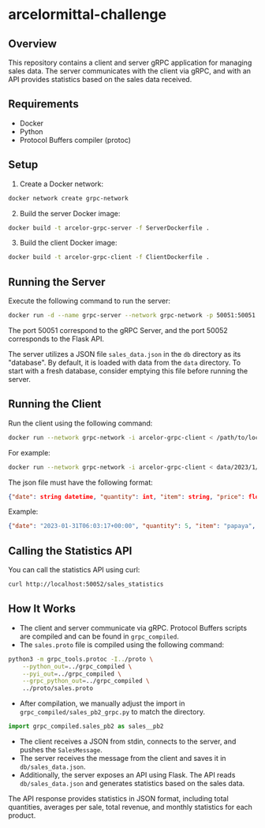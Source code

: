 # arcelormittal-challenge

## Overview

This repository contains a client and server gRPC application for managing sales data. The server communicates with the client via gRPC, and with an API provides statistics based on the sales data received.

## Requirements

- Docker
- Python
- Protocol Buffers compiler (protoc)

## Setup

1. Create a Docker network:

```bash
docker network create grpc-network
```

2. Build the server Docker image:

```bash
docker build -t arcelor-grpc-server -f ServerDockerfile .
```

3. Build the client Docker image:

```bash
docker build -t arcelor-grpc-client -f ClientDockerfile .
```

## Running the Server

Execute the following command to run the server:

```bash
docker run -d --name grpc-server --network grpc-network -p 50051:50051 -p 50052:50052 -v db:/app/db arcelor-grpc-server
```

The port 50051 correspond to the gRPC Server, and the port 50052 corresponds to the Flask API.

The server utilizes a JSON file `sales_data.json` in the `db` directory as its "database". By default, it is loaded with data from the `data` directory. To start with a fresh database, consider emptying this file before running the server.

## Running the Client

Run the client using the following command:

```bash
docker run --network grpc-network -i arcelor-grpc-client < /path/to/local/json/file.json
```

For example:

```bash
docker run --network grpc-network -i arcelor-grpc-client < data/2023/1/10/00261.json
```

The json file must have the following format:
```json
{"date": string datetime, "quantity": int, "item": string, "price": float}
```

Example:
```json
{"date": "2023-01-31T06:03:17+00:00", "quantity": 5, "item": "papaya", "price": 7.3}
```

## Calling the Statistics API

You can call the statistics API using curl:

```bash
curl http://localhost:50052/sales_statistics
```

## How It Works

- The client and server communicate via gRPC. Protocol Buffers scripts are compiled and can be found in `grpc_compiled`.
- The `sales.proto` file is compiled using the following command:

```bash
python3 -m grpc_tools.protoc -I../proto \
    --python_out=../grpc_compiled \
    --pyi_out=../grpc_compiled \
    --grpc_python_out=../grpc_compiled \
    ../proto/sales.proto
```

- After compilation, we manually adjust the import in `grpc_compiled/sales_pb2_grpc.py` to match the directory.
```python
import grpc_compiled.sales_pb2 as sales__pb2
```
- The client receives a JSON from stdin, connects to the server, and pushes the `SalesMessage`.
- The server receives the message from the client and saves it in `db/sales_data.json`.
- Additionally, the server exposes an API using Flask. The API reads `db/sales_data.json` and generates statistics based on the sales data.

The API response provides statistics in JSON format, including total quantities, averages per sale, total revenue, and monthly statistics for each product.
